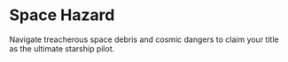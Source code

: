 # Space Hazard

Navigate treacherous space debris and cosmic dangers to claim your title as the ultimate starship pilot.
